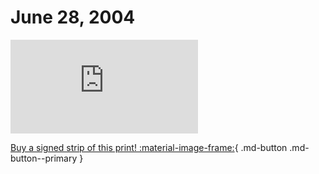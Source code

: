 # June 28, 2004

![](https://www.achewood.com/comic.php?date=06282004)

[Buy a signed strip of this print! :material-image-frame:](https://achewood-holiday-pop-up.myshopify.com/products/strip#06282004){ .md-button .md-button--primary }
